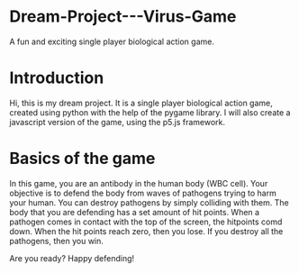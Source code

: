 # Dream-Project---Virus-Game
A fun and exciting single player biological action game. 

# Introduction

Hi, this is my dream project. It is a single player biological action game, created using python with the help of the pygame library. 
I will also create a javascript version of the game, using the p5.js framework. 

# Basics of the game

In this game, you are an antibody in the human body (WBC cell). Your objective is to defend the body from waves of pathogens trying to harm your human. 
You can destroy pathogens by simply colliding with them. The body that you are defending has a set amount of hit points. When a pathogen comes in contact with the top of the screen, the hitpoints comd down. When the hit points reach zero, then you lose. If you destroy all the pathogens, then you win. 

Are you ready? Happy defending! 
